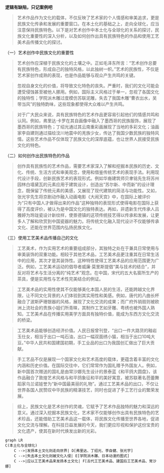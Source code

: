 **逻辑有缺陷，只记案例吧**
> 艺术作品作为文化的载体，不仅反映了艺术家的个人情感和审美追求，更是民族文化传承和发展的重要窗口。在本土化的基础之上，走向全球化，应当注意保持民族特色。以下是对艺术创作中本土化与全球化的关系的探讨，民族文化重要性的深入分析，以及如何创作出具有民族特色的作品和使用工艺美术品传播文化的探讨。

（一）艺术创作中民族文化的重要性
> 艺术创作应深植于民族文化的土壤之中。正如毛泽东所言：“艺术创作总要有民族特色，形成自己的独特风格，以此独树一帜。”艺术的民族性，不仅是艺术家创作成熟的表现，也是作品能够与观众产生共鸣的关键。

> 忽视自身文化的价值，将导致文化特色的丧失。严重时，我们的文化可能会遭受侵蚀甚至被他人挪用。例如，国际主义风格过于单一，忽视了各国文化的独特性；学院派木雕过度模仿苏联泥雕，失去了我国木雕“曹衣出水，吴带当风”的独特韵味，这些现象都使得大众难以产生共鸣。

> 对于广大民众来说，具有民族特色的艺术作品更容易引起他们的情感共鸣和认同。例如，弗里达·卡罗在其自画像中融入了墨西哥的民族服饰，展现了墨西哥的民族特色；丁绍光通过其云南重彩画展现了当地的多彩文化；油画家李自建则通过描绘汶川地震中的羌族少女，传达了我国少数民族的独特风情。这些艺术作品不仅体现了民族文化的深厚底蕴，也让世界人民接受民族文化的特色。

（二）如何创作出民族特色的作品
> 创作具有民族性的艺术作品，需要艺术家深入了解和挖掘本民族的历史、文化、传统、生活方式和审美观念，使用和借鉴传统艺术的表现手法。利用现代设计手段，创新民族艺术的表现形式。例如华裔建筑师贝聿铭先生将苏州园林白墙黛瓦的元素应用于建筑设计，创造出“苏尔新、中而新”的设计理念，既保留了传统元素的美感，又展现了现代建筑的简洁与功能性。又如，张光宇先生将京剧动作融入动画电影《大闹天宫》中，在国际上被评价为“只有中国人才做得出来的作品”这种独特的表现形式使得电影在国际上获得了高度评价，被认为是中国文化的独特表达。再如，非遗新生代传承人吕雅婷为玲珑瓷设计新纹样，使景德镇的这项传统技艺得以传承和发展，让更多人了解和欣赏到中国瓷器的魅力。将传统文化融入现代设计不仅能够传承文化、还能在世界范围内弘扬民族文化。

（三）使用工艺美术品传播自己的文化
> 工艺美术，作为实用艺术的重要组成部分，其独特之处在于兼具日常使用与审美装饰的双重功能。相较于其他艺术品，工艺美术品更注重其在日常生活中的应用，其次才是其装饰性。这种特性使得工艺美术品的应用范围更为广泛。例如，工艺美术运动的倡导者威廉·莫里斯提倡“美与技术的结合”，并反对将艺术与生活分离的“纯艺术”观念。在中国，宋代的五大名窑所生产的茶具，便是实用性与艺术性完美结合的例证。

> 工艺美术品的实用性使其不仅能够美化本国人民的生活，还能跨越文化界限，让不同文化背景的人们体验到其实用性和美感。例如，唐代的八曲长杯融合了波斯萨珊银器的风格，展现了文化交流的成果；而广府外销扇则被欧洲上流社会的贵族小姐们所青睐，其制作工艺如牙雕、粤绣也被外国人熟知。工艺美术品在传播实用美学方面具有独特价值，能成为东西方文化交流的桥梁。

> 工艺美术品能够创造经济价值。人民日报曾刊登，“出口一件大路货的釉岩玉仕女，相当于出口一吨石油，出口一幅双面绣小猫，相当于出口10吨大豆。”中华人民共和国建国初期，手工业品的出口为我国创汇做出了巨大贡献。

> 手工艺品不仅是展现一个国家文化和艺术高度的载体，更蕴含着丰富的文化内涵和历史价值。在国际交往中，它们常常作为国礼赠予外国友人。例如，新中国首次赠送的国礼是由常沙娜先生设计的景泰蓝《和平鸽大圆盘》，该作品融合了敦煌艺术风格与和平鸽象征和平的美好寓意，被苏联著名芭蕾舞蹈家乌兰诺娃誉为“新中国最美丽的礼物”。通过工艺美术品的出口，不仅让世界各国人民赞叹中华民族的精湛技艺，同时也促进了手工艺行业的繁荣发展。

> 综上，民族文化是艺术创作的灵魂，它赋予了艺术作品独特的魅力和深远的意义。通过深入挖掘本民族文化，艺术家不仅能够创作出具有民族特色的艺术珍品，还能借助工艺美术品这一载体，将民族文化传播至世界各地，促进文化交流与理解。在科技日益发展的今天，我们更应珍视和保护这份宝贵的文化遗产，使其在新时代焕发出新的光彩。

```mermaid
graph LR
C(本土化与全球化)
    C -->|发扬本土文化则走向世界| D[弗里达、丁绍光、李自健、张光宇]
    C -->|失去本土文化则被文化入侵| E[学院派木雕、日本动漫的图式]
    C -->|应以工艺美术品来发扬本土文化| F[古代工艺美术品、建国后工艺美术品、常沙娜]
```
